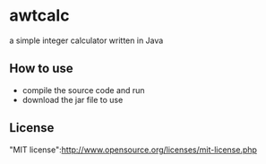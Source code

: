 # awtcalc

a simple integer calculator written in Java

## How to use

* compile the source code and run
* download the jar file to use

## License

"MIT license":http://www.opensource.org/licenses/mit-license.php
